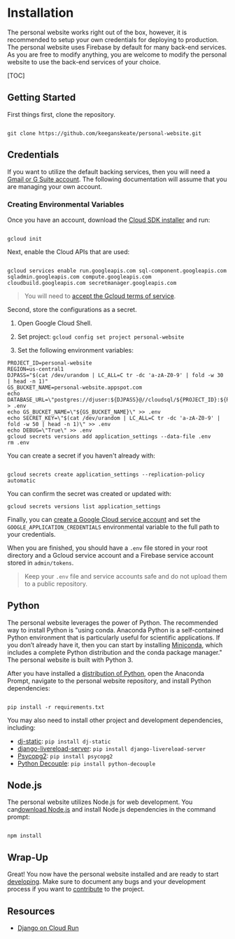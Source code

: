 # Installation

The personal website works right out of the box, however, it is recommended to setup your own credentials for deploying to production. The personal website uses Firebase by default for many back-end services. As you are free to modify anything, you are welcome to modify the personal website to use the back-end services of your choice.

[TOC]

## Getting Started

First things first, clone the repository.


```shell

git clone https://github.com/keeganskeate/personal-website.git

```

## Credentials

If you want to utilize the default backing services, then you will need a [Gmail or G Suite account](https://accounts.google.com/SignUp). The following documentation will assume that you are managing your own account.


### Creating Environmental Variables

Once you have an account, download the [Cloud SDK installer](https://dl.google.com/dl/cloudsdk/channels/rapid/GoogleCloudSDKInstaller.exe) and run:

```shell

gcloud init

```

Next, enable the Cloud APIs that are used:

```shell

gcloud services enable run.googleapis.com sql-component.googleapis.com sqladmin.googleapis.com compute.googleapis.com cloudbuild.googleapis.com secretmanager.googleapis.com

```

> You will need to [accept the Gcloud terms of service](https://console.developers.google.com/terms/cloud).

Second, store the configurations as a secret.

1. Open Google Cloud Shell.

2. Set project: `gcloud config set project personal-website`

3. Set the following environment variables:

```shell
PROJECT_ID=personal-website
REGION=us-central1
DJPASS="$(cat /dev/urandom | LC_ALL=C tr -dc 'a-zA-Z0-9' | fold -w 30 | head -n 1)"
GS_BUCKET_NAME=personal-website.appspot.com
echo DATABASE_URL=\"postgres://djuser:${DJPASS}@//cloudsql/${PROJECT_ID}:${REGION}:myinstance/mydatabase\" > .env
echo GS_BUCKET_NAME=\"${GS_BUCKET_NAME}\" >> .env
echo SECRET_KEY=\"$(cat /dev/urandom | LC_ALL=C tr -dc 'a-zA-Z0-9' | fold -w 50 | head -n 1)\" >> .env
echo DEBUG=\"True\" >> .env
gcloud secrets versions add application_settings --data-file .env
rm .env

```

You can create a secret if you haven't already with:

```shell

gcloud secrets create application_settings --replication-policy automatic

```

You can confirm the secret was created or updated with:

```
gcloud secrets versions list application_settings

```

Finally, you can [create a Google Cloud service account](https://cloud.google.com/docs/authentication/getting-started) and set the `GOOGLE_APPLICATION_CREDENTIALS` environmental variable to the full path to your credentials.

When you are finished, you should have a `.env` file stored in your root directory and a Gcloud service account and a Firebase service account stored in `admin/tokens`.

> Keep your `.env` file and service accounts safe and do not upload them to a public repository.

## Python

The personal website leverages the power of Python. The recommended way to install Python is "using conda. Anaconda Python is a self-contained Python environment that is particularly useful for scientific applications. If you don’t already have it, then you can start by installing [Miniconda](https://docs.conda.io/en/latest/miniconda.html), which includes a complete Python distribution and the conda package manager." The personal website is built with Python 3.

After you have installed a [distribution of Python](https://docs.conda.io/en/latest/miniconda.html), open the Anaconda Prompt, navigate to the personal website repository, and install Python dependencies:

```shell

pip install -r requirements.txt

```

You may also need to install other project and development dependencies, including:

* [dj-static](https://github.com/heroku-python/dj-static): `pip install dj-static`
* [django-livereload-server](https://github.com/tjwalch/django-livereload-server): `pip install django-livereload-server`
* [Psycopg2](https://www.psycopg.org/install/): `pip install psycopg2`
* [Python Decouple](https://pypi.org/project/python-decouple/): `pip install python-decouple`

## Node.js

The personal website utilizes Node.js for web development. You can[download Node.js](https://nodejs.org/en/download/) and install Node.js dependencies in the command prompt:

```shell

npm install

```

## Wrap-Up

Great! You now have the personal website installed and are ready to start [developing](development.md). Make sure to document any bugs and your development process if you want to [contribute](contributing.md) to the project.

## Resources

* [Django on Cloud Run](https://codelabs.developers.google.com/codelabs/cloud-run-django/index.html)

